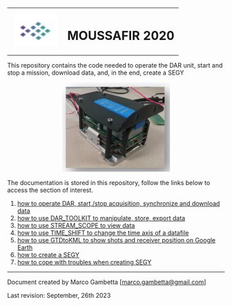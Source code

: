 
<table>
<tr>
<td width="33%"">
<p align="center">    <img width="100" src="/RES/IMG_97.png"> </p>
</td>
<td width="66%">
<h1> MOUSSAFIR 2020 </h1>
</td>
</tr>
</table>


This repository contains the code needed to operate the DAR unit, start and stop a mission, download data, and, in the end, create a SEGY

<p align="center">    <img width="250" src="/RES/IMG_98.png"> </p>


The documentation is stored in this repository, follow the links below to access the section of interest.

1) [how to operate DAR, start,/stop acquisition, synchronize and download data](DOCUMENTATION/HOW_OPERATE_DAR.md)
2) [how to use DAR_TOOLKIT to manipulate, store, export data](DOCUMENTATION/DAR_TOOLKIT.md)
3) [how to use STREAM_SCOPE to view data](DOCUMENTATION/DAR_TOOLKIT.md#STREAM_SCOPE)
4) [how to use TIME_SHIFT to change the time axis of a datafile](DOCUMENTATION/DAR_TOOLKIT.md#TIME_SHIFT)
5) [how to use GTDtoKML to show shots and receiver position on Google Earth](DOCUMENTATION/DAR_TOOLKIT.md#GTDtoKML)
6) [how to create a SEGY](DOCUMENTATION/SEGY_CREATION_Guide.md)
7) [how to cope with troubles when creating SEGY](DOCUMENTATION/SEGY_TROUBLESHOOTING.md)

---
Document created by Marco Gambetta [marco.gambetta@gmail.com]

Last revision: September, 26th 2023

